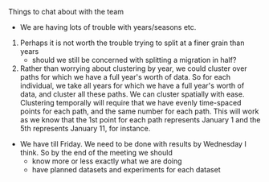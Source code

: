 Things to chat about with the team

- We are having lots of trouble with years/seasons etc.
1. Perhaps it is not worth the trouble trying to split at a finer grain than years
    - should we still be concerned with splitting a migration in half?
2. Rather than worrying about clustering by year, we could cluster over paths for which
we have a full year's worth of data. So for each individual, we take all years for which
we have a full year's worth of data, and cluster all these paths. We can cluster
spatially with ease. Clustering temporally will require that we have evenly time-spaced
points for each path, and the same number for each path. This will work as we know that
the 1st point for each path represents January 1 and the 5th represents January 11, for
instance.

- We have till Friday. We need to be done with results by Wednesday I think.
So by the end of the meeting we should
    - know more or less exactly what we are doing
    - have planned datasets and experiments for each dataset
